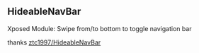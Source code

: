 ## HideableNavBar

Xposed Module: Swipe from/to bottom to toggle navigation bar

thanks [ztc1997/HideableNavBar][ztc1997]

[ztc1997]: https://github.com/ztc1997/HideableNavBar